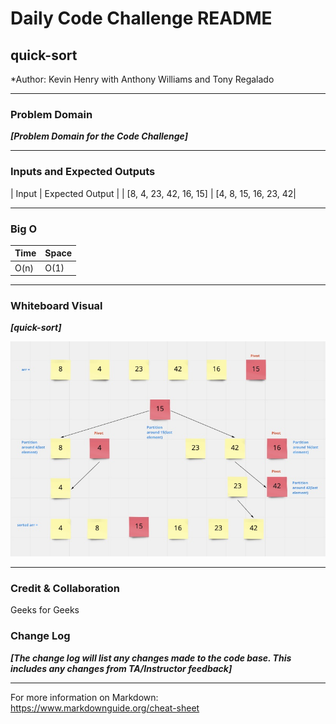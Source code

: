 # Daily Code Challenge README

## quick-sort
*Author: Kevin Henry with Anthony Williams and Tony Regalado

---

### Problem Domain
***[Problem Domain for the Code Challenge]***

---

### Inputs and Expected Outputs

| Input | Expected Output |
| [8, 4, 23, 42, 16, 15] | [4, 8, 15, 16, 23, 42|


---

### Big O

| Time | Space |
| :----------- | :----------- |
| O(n) | O(1) |

---

### Whiteboard Visual
***[quick-sort]***

![quick-sort](https://github.com/kevinhenry/data-structures-and-algorithms/blob/main/python/code_challenges/img/quick-sort.jpg)

---

### Credit & Collaboration
Geeks for Geeks

### Change Log
***[The change log will list any changes made to the code base. This includes any changes from TA/Instructor feedback]***

---

For more information on Markdown: https://www.markdownguide.org/cheat-sheet
